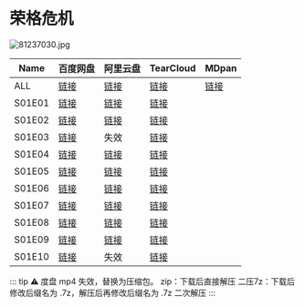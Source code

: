 # 荣格危机

![81237030.jpg](/banner/crisisjung.jpg)

| Name   | 百度网盘                                                         | 阿里云盘                                          | TearCloud                                        | MDpan                                                 |
|--------|----------------------------------------------------------------|-------------------------------------------------|--------------------------------------------------|-------------------------------------------------------|
| ALL    | [链接](https://pan.baidu.com/s/1i_VIYTTZRFnnBb4VNPh3-w?pwd=0ohw) | [链接](https://www.aliyundrive.com/s/SXfWPPQTZXP) | [链接](https://kita.teracloud.jp/share/117272232727bf18) | [链接](https://mdpan.tk/%E8%8D%A3%E6%A0%BC%E5%8D%B1%E6%9C%BA) |
| S01E01 | [链接](https://pan.baidu.com/s/1m8p8dNRd9jHSd-AKbsm5-w?pwd=dozh) | [链接](https://www.aliyundrive.com/s/SXfWPPQTZXP) | [链接](https://kita.teracloud.jp/share/117272232727bf18) |                                                       |
| S01E02 | [链接](https://pan.baidu.com/s/1eKrb9-4PwlUnwKOj-Tj_cA?pwd=mn8i) | [链接](https://www.aliyundrive.com/s/SXfWPPQTZXP) | [链接](https://kita.teracloud.jp/share/117272232727bf18) |                                                       |
| S01E03 | [链接](https://pan.baidu.com/s/1zb5I_LhdtA9jvxv60a1lzw?pwd=u1ch) | 失效                                              | [链接](https://kita.teracloud.jp/share/117272232727bf18) |                                                       |
| S01E04 | [链接](https://pan.baidu.com/s/1DECKkXLbWfkocRISIrYoFQ?pwd=5ov2) | [链接](https://www.aliyundrive.com/s/SXfWPPQTZXP) | [链接](https://kita.teracloud.jp/share/117272232727bf18) |                                                       |
| S01E05 | [链接](https://pan.baidu.com/s/1kSb2UtGJ87NH2MaFwofGMw?pwd=qtq4) | [链接](https://www.aliyundrive.com/s/SXfWPPQTZXP) | [链接](https://kita.teracloud.jp/share/117272232727bf18) |                                                       |
| S01E06 | [链接](https://pan.baidu.com/s/1ANdjIp4foiAyu_Wqd_7rZw?pwd=g0mn) | [链接](https://www.aliyundrive.com/s/SXfWPPQTZXP) | [链接](https://kita.teracloud.jp/share/117272232727bf18) |                                                       |
| S01E07 | [链接](https://pan.baidu.com/s/1-iIm0UkUZ2mTeok3I0TkZA?pwd=92cm) | [链接](https://www.aliyundrive.com/s/SXfWPPQTZXP) | [链接](https://kita.teracloud.jp/share/117272232727bf18) |                                                       |
| S01E08 | [链接](https://pan.baidu.com/s/1fqYb1-ztfN5We81MtdA5dA?pwd=u2qz) | [链接](https://www.aliyundrive.com/s/SXfWPPQTZXP) | [链接](https://kita.teracloud.jp/share/117272232727bf18) |                                                       |
| S01E09 | [链接](https://pan.baidu.com/s/1oSM8-LkRZZgj-iaG4hHAgw?pwd=c2k8) | [链接](https://www.aliyundrive.com/s/SXfWPPQTZXP) | [链接](https://kita.teracloud.jp/share/117272232727bf18) |                                                       |
| S01E10 | [链接](https://pan.baidu.com/s/1OgPBxyBRU_8hPuHi2uC0kA?pwd=0bev) | 失效                                              | [链接](https://kita.teracloud.jp/share/117272232727bf18) |                                                       |

::: tip
⚠️ 度盘 mp4 失效，替换为压缩包。
zip：下载后直接解压
二压7z：下载后修改后缀名为 .7z，解压后再修改后缀名为 .7z 二次解压
:::